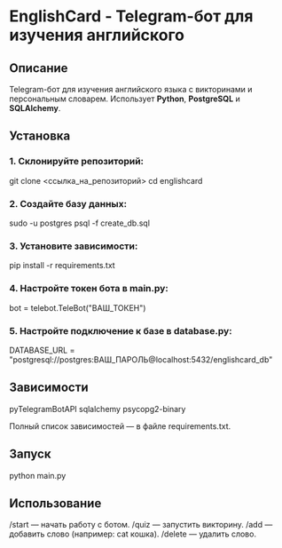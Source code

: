 # EnglishCard - Telegram-бот для изучения английского

## Описание
Telegram-бот для изучения английского языка с викторинами и персональным словарем. Использует **Python**, **PostgreSQL** и **SQLAlchemy**.

## Установка

### 1. Склонируйте репозиторий:
git clone <ссылка_на_репозиторий>
cd englishcard

### 2. Создайте базу данных:
sudo -u postgres psql -f create_db.sql

### 3. Установите зависимости:
pip install -r requirements.txt

### 4. Настройте токен бота в main.py:
bot = telebot.TeleBot("ВАШ_ТОКЕН")

### 5. Настройте подключение к базе в database.py:
DATABASE_URL = "postgresql://postgres:ВАШ_ПАРОЛЬ@localhost:5432/englishcard_db"

## Зависимости
pyTelegramBotAPI
sqlalchemy
psycopg2-binary

Полный список зависимостей — в файле requirements.txt.

## Запуск
python main.py

## Использование
/start — начать работу с ботом.
/quiz — запустить викторину.
/add — добавить слово (например: cat кошка).
/delete — удалить слово.

